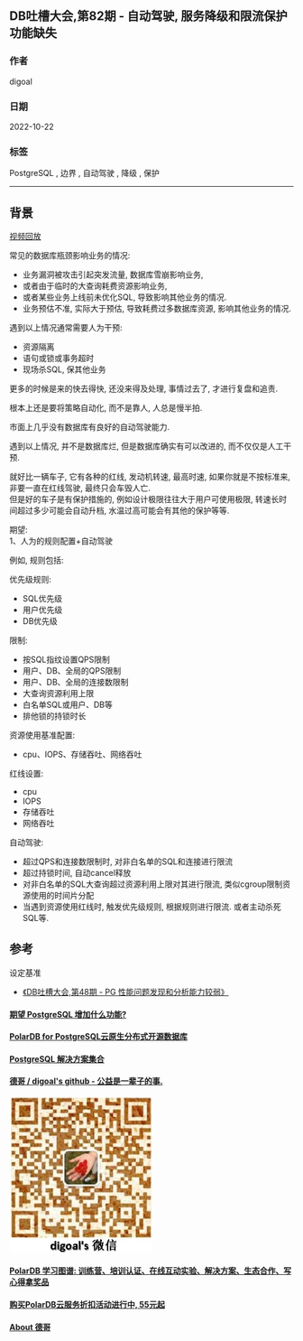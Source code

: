 ## DB吐槽大会,第82期 - 自动驾驶, 服务降级和限流保护功能缺失  
    
### 作者    
digoal    
    
### 日期    
2022-10-22    
    
### 标签    
PostgreSQL , 边界 , 自动驾驶 , 降级 , 保护         
    
----    
    
## 背景    
[视频回放]()    
    
常见的数据库瓶颈影响业务的情况:  
- 业务漏洞被攻击引起突发流量, 数据库雪崩影响业务,   
- 或者由于临时的大查询耗费资源影响业务,   
- 或者某些业务上线前未优化SQL, 导致影响其他业务的情况.  
- 业务预估不准, 实际大于预估, 导致耗费过多数据库资源, 影响其他业务的情况.  
  
遇到以上情况通常需要人为干预:  
- 资源隔离  
- 语句或锁或事务超时  
- 现场杀SQL, 保其他业务  
  
更多的时候是来的快去得快, 还没来得及处理, 事情过去了, 才进行复盘和追责.   
  
根本上还是要将策略自动化, 而不是靠人, 人总是慢半拍.   
  
市面上几乎没有数据库有良好的自动驾驶能力.   
   
遇到以上情况, 并不是数据库烂, 但是数据库确实有可以改进的, 而不仅仅是人工干预.  
   
就好比一辆车子, 它有各种的红线, 发动机转速, 最高时速, 如果你就是不按标准来, 非要一直在红线驾驶, 最终只会车毁人亡.   
但是好的车子是有保护措施的, 例如设计极限往往大于用户可使用极限, 转速长时间超过多少可能会自动升档, 水温过高可能会有其他的保护等等.  
  
期望:   
1、人为的规则配置+自动驾驶  
  
例如, 规则包括:   
  
优先级规则:   
- SQL优先级  
- 用户优先级  
- DB优先级  
  
限制:   
- 按SQL指纹设置QPS限制  
- 用户、DB、全局的QPS限制  
- 用户、DB、全局的连接数限制  
- 大查询资源利用上限  
- 白名单SQL或用户、DB等  
- 排他锁的持锁时长  
  
资源使用基准配置:   
- cpu、IOPS、存储吞吐、网络吞吐  
  
红线设置:  
- cpu  
- IOPS  
- 存储吞吐  
- 网络吞吐  
  
自动驾驶:  
- 超过QPS和连接数限制时, 对非白名单的SQL和连接进行限流  
- 超过持锁时间, 自动cancel释放  
- 对非白名单的SQL大查询超过资源利用上限对其进行限流, 类似cgroup限制资源使用的时间片分配  
- 当遇到资源使用红线时, 触发优先级规则, 根据规则进行限流. 或者主动杀死SQL等.   
  
## 参考  
设定基准  
- [《DB吐槽大会,第48期 - PG 性能问题发现和分析能力较弱》](../202109/20210922_03.md)    
  
  
#### [期望 PostgreSQL 增加什么功能?](https://github.com/digoal/blog/issues/76 "269ac3d1c492e938c0191101c7238216")
  
  
#### [PolarDB for PostgreSQL云原生分布式开源数据库](https://github.com/ApsaraDB/PolarDB-for-PostgreSQL "57258f76c37864c6e6d23383d05714ea")
  
  
#### [PostgreSQL 解决方案集合](https://yq.aliyun.com/topic/118 "40cff096e9ed7122c512b35d8561d9c8")
  
  
#### [德哥 / digoal's github - 公益是一辈子的事.](https://github.com/digoal/blog/blob/master/README.md "22709685feb7cab07d30f30387f0a9ae")
  
  
![digoal's wechat](../pic/digoal_weixin.jpg "f7ad92eeba24523fd47a6e1a0e691b59")
  
  
#### [PolarDB 学习图谱: 训练营、培训认证、在线互动实验、解决方案、生态合作、写心得拿奖品](https://www.aliyun.com/database/openpolardb/activity "8642f60e04ed0c814bf9cb9677976bd4")
  
  
#### [购买PolarDB云服务折扣活动进行中, 55元起](https://www.aliyun.com/activity/new/polardb-yunparter?userCode=bsb3t4al "e0495c413bedacabb75ff1e880be465a")
  
  
#### [About 德哥](https://github.com/digoal/blog/blob/master/me/readme.md "a37735981e7704886ffd590565582dd0")
  
